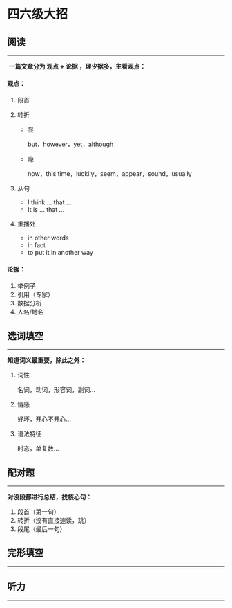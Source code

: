 # 四六级大招



## 阅读

***

​	**一篇文章分为 观点 + 论据 ，理少据多，主看观点：**

#### 	观点：

1. 段首
	
2. 转折

   - 显

     but，however，yet，although

   - 隐

     now，this time，luckily，seem，appear，sound，usually

3. 从句
   - I think ... that ...
   - It is ... that ...
4. 重播处
   - in other words
   - in fact
   - to put it in another way 

#### 论据：

1. 举例子
2. 引用（专家）
3. 数据分析
4. 人名/地名



## 选词填空

***

**知道词义最重要，除此之外：**


1. 词性

   名词，动词，形容词，副词...

2. 情感

   好坏，开心不开心...

3. 语法特征

   时态，单复数...



## 配对题

***

**对没段都进行总结，找核心句：**

1. 段首（第一句）
2. 转折（没有直接速读，跳）
3. 段尾（最后一句）



## 完形填空

***

   



## 听力

***

